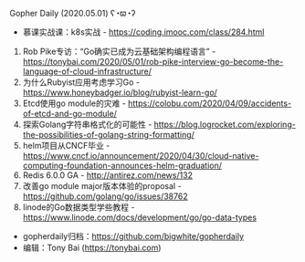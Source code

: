 Gopher Daily (2020.05.01) ʕ◔ϖ◔ʔ

* 慕课实战课：k8s实战 - https://coding.imooc.com/class/284.html

1. Rob Pike专访：“Go确实已成为云基础架构编程语言” - https://tonybai.com/2020/05/01/rob-pike-interview-go-become-the-language-of-cloud-infrastructure/
2. 为什么Rubyist应用考虑学习Go - https://www.honeybadger.io/blog/rubyist-learn-go/
3. Etcd使用go module的灾难 - https://colobu.com/2020/04/09/accidents-of-etcd-and-go-module/
4. 探索Golang字符串格式化的可能性 - https://blog.logrocket.com/exploring-the-possibilities-of-golang-string-formatting/
5. helm项目从CNCF毕业 - https://www.cncf.io/announcement/2020/04/30/cloud-native-computing-foundation-announces-helm-graduation/
6. Redis 6.0.0 GA - http://antirez.com/news/132
7. 改善go module major版本体验的proposal - https://github.com/golang/go/issues/38762
8. linode的Go数据类型学些教程 - https://www.linode.com/docs/development/go/go-data-types

* gopherdaily归档：https://github.com/bigwhite/gopherdaily
* 编辑：Tony Bai (https://tonybai.com)
